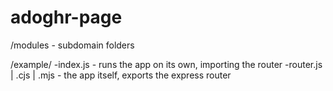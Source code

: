 # adoghr-page

/modules - subdomain folders

/example/
  -index.js - runs the app on its own, importing the router
  -router.js | .cjs | .mjs - the app itself, exports the express router
